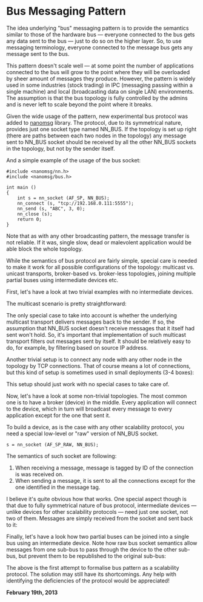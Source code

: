 # Bus Messaging Pattern



The idea underlying "bus" messaging pattern is to provide the semantics similar to those of the hardware bus — everyone connected to the bus gets any data sent to the bus — just to do so on the higher layer. So, to use messaging terminology, everyone connected to the message bus gets any message sent to the bus.

[](17/bus1.png)

This pattern doesn't scale well — at some point the number of applications connected to the bus will grow to the point where they will be overloaded by sheer amount of messages they produce. However, the pattern is widely used in some industries (stock trading) in IPC (messaging passing within a single machine) and local (broadcasting data on single LAN) environments. The assumption is that the bus topology is fully controlled by the admins and is never left to scale beyond the point where it breaks.

Given the wide usage of the pattern, new experimental bus protocol was added to [nanomsg](http://nanomsg.org) library. The protocol, due to its symmetrical nature, provides just one socket type named NN\_BUS. If the topology is set up right (there are paths between each two nodes in the topology) any message sent to NN\_BUS socket should be received by all the other NN\_BUS sockets in the topology, but not by the sender itself.

[](17/bus2.png)

And a simple example of the usage of the bus socket:

    #include <nanomsg/nn.h>
    #include <nanomsg/bus.h>
    
    int main ()
    {
        int s = nn_socket (AF_SP, NN_BUS);
        nn_connect (s, "tcp://192.168.0.111:5555");
        nn_send (s, "ABC", 3, 0);
        nn_close (s);
        return 0;
    }

Note that as with any other broadcasting pattern, the message transfer is not reliable. If it was, single slow, dead or malevolent application would be able block the whole topology.

While the semantics of bus protocol are fairly simple, special care is needed to make it work for all possible configurations of the topology: multicast vs. unicast transports, broker-based vs. broker-less topologies, joining multiple partial buses using intermediate devices etc.

First, let's have a look at two trivial examples with no intermediate devices.

The multicast scenario is pretty straightforward:

[](17/bus3.png)

The only special case to take into account is whether the underlying multicast transport delivers messages back to the sender. If so, the assumption that NN\_BUS socket doesn't receive messages that it itself had sent won't hold. So, it's important that implementation of such multicast transport filters out messages sent by itself. It should be relatively easy to do, for example, by filtering based on source IP address.

Another trivial setup is to connect any node with any other node in the topology by TCP connections. That of course means a lot of connections, but this kind of setup is sometimes used in small deployments (3-4 boxes):

[](17/bus4.png)

This setup should just work with no special cases to take care of.

Now, let's have a look at some non-trivial topologies. The most common one is to have a broker (device) in the middle. Every application will connect to the device, which in turn will broadcast every message to every application except for the one that sent it.

To build a device, as is the case with any other scalability protocol, you need a special low-level or "raw" version of NN\_BUS socket.

    s = nn_socket (AF_SP_RAW, NN_BUS);

The semantics of such socket are following:

1.  When receiving a message, message is tagged by ID of the connection is was received on.
2.  When sending a message, it is sent to all the connections except for the one identified in the message tag.

I believe it's quite obvious how that works. One special aspect though is that due to fully symmetrical nature of bus protocol, intermediate devices — unlike devices for other scalability protocols — need just one socket, not two of them. Messages are simply received from the socket and sent back to it:

[](17/bus5.png)

Finally, let's have a look how two partial buses can be joined into a single bus using an intermediate device. Note how raw bus socket semantics allow messages from one sub-bus to pass through the device to the other sub-bus, but prevent them to be republished to the original sub-bus:

[](17/bus6.png)

The above is the first attempt to formalise bus pattern as a scalability protocol. The solution may still have its shortcomings. Any help with identifying the deficiencies of the protocol would be appreciated!

**February 19th, 2013**